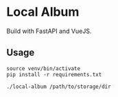 # Local Album

Build with FastAPI and VueJS.

## Usage

```
source venv/bin/activate
pip install -r requirements.txt
```

```bash
./local-album /path/to/storage/dir
```